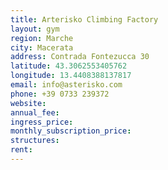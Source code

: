 ```yaml
---
title: Arterisko Climbing Factory
layout: gym
region: Marche
city: Macerata
address: Contrada Fontezucca 30
latitude: 43.3062553405762
longitude: 13.4408388137817
email: info@asterisko.com
phone: +39 0733 239372
website: 
annual_fee: 
ingress_price: 
monthly_subscription_price: 
structures: 
rent: 
---
```


